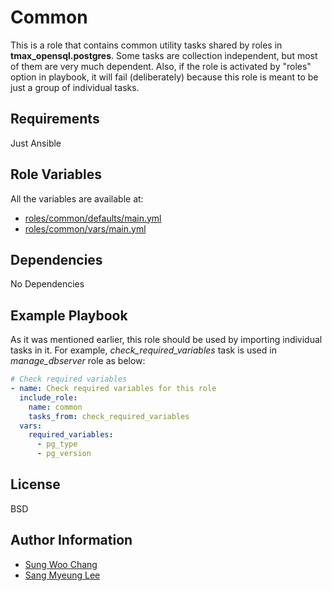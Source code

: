 # Common

This is a role that contains common utility tasks shared by roles in **tmax_opensql.postgres**. Some tasks are collection independent, but most of them are very much dependent. Also, if the role is activated by "roles" option in playbook, it will fail (deliberately) because this role is meant to be just a group of individual tasks.

## Requirements

Just Ansible

## Role Variables

All the variables are available at:

- [roles/common/defaults/main.yml](./defaults/main.yml)
- [roles/common/vars/main.yml](./vars/main.yml)

## Dependencies

No Dependencies

## Example Playbook

As it was mentioned earlier, this role should be used by importing individual tasks in it. For example, _check_required_variables_ task is used in _manage_dbserver_ role as below:

```yml
# Check required variables
- name: Check required variables for this role
  include_role:
    name: common
    tasks_from: check_required_variables
  vars:
    required_variables:
      - pg_type
      - pg_version
```

## License

BSD

## Author Information

- [Sung Woo Chang](https://github.com/dbxpert)
- [Sang Myeung Lee](https://github.com/sungmu1)
